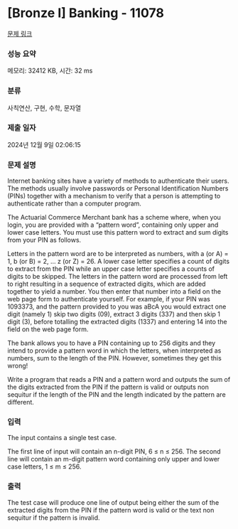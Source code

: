 # [Bronze I] Banking - 11078 

[문제 링크](https://www.acmicpc.net/problem/11078) 

### 성능 요약

메모리: 32412 KB, 시간: 32 ms

### 분류

사칙연산, 구현, 수학, 문자열

### 제출 일자

2024년 12월 9일 02:06:15

### 문제 설명

<p>Internet banking sites have a variety of methods to authenticate their users. The methods usually involve passwords or Personal Identification Numbers (PINs) together with a mechanism to verify that a person is attempting to authenticate rather than a computer program.</p>

<p>The Actuarial Commerce Merchant bank has a scheme where, when you login, you are provided with a “pattern word”, containing only upper and lower case letters. You must use this pattern word to extract and sum digits from your PIN as follows.</p>

<p>Letters in the pattern word are to be interpreted as numbers, with a (or A) = 1, b (or B) = 2, ... z (or Z) = 26. A lower case letter specifies a count of digits to extract from the PIN while an upper case letter specifies a counts of digits to be skipped. The letters in the pattern word are processed from left to right resulting in a sequence of extracted digits, which are added together to yield a number. You then enter that number into a field on the web page form to authenticate yourself. For example, if your PIN was 1093373, and the pattern provided to you was aBcA you would extract one digit (namely 1) skip two digits (09), extract 3 digits (337) and then skip 1 digit (3), before totalling the extracted digits (1337) and entering 14 into the field on the web page form.</p>

<p>The bank allows you to have a PIN containing up to 256 digits and they intend to provide a pattern word in which the letters, when interpreted as numbers, sum to the length of the PIN. However, sometimes they get this wrong!</p>

<p>Write a program that reads a PIN and a pattern word and outputs the sum of the digits extracted from the PIN if the pattern is valid or outputs non sequitur if the length of the PIN and the length indicated by the pattern are different.</p>

### 입력 

 <p>The input contains a single test case.</p>

<p>The first line of input will contain an n-digit PIN, 6 ≤ n ≤ 256. The second line will contain an m-digit pattern word containing only upper and lower case letters, 1 ≤ m ≤ 256.</p>

### 출력 

 <p>The test case will produce one line of output being either the sum of the extracted digits from the PIN if the pattern word is valid or the text non sequitur if the pattern is invalid.</p>

